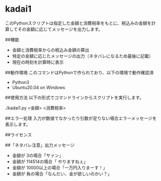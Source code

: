 # kadai1

このPythonスクリプトは指定した金額と消費税率をもとに、税込みの金額を計算してその金額に応じてメッセージを出力します。

##機能
- 金額と消費税率からの税込み金額の算出
- 特定の金額に応じたメッセージの出力（ネタバレになるため最後に記載）
- 現在の時刻を計算時に表示

##動作環境
このコマンドはPythonで作られており、以下の環境で動作確認済
- Python3
- Ubuntu20.04 on Windows

##使用方法
以下の形式でコマンドラインからスクリプトを実行します。

./kadai1.py <金額> <消費税率>

##エラー処理
入力が数値でなかったり引数が足りない場合エラーメッセージを表示します。

##ライセンス




##「ネタバレ注意」出力メッセージ
- 金額が 3の場合「サァン」
- 金額が 114514の場合「 やりますねぇ」
- 金額が 10000以上の場合「一万円入りまーす！」
- 金額が 負の場合「なんだい、金が欲しいのかい？」
